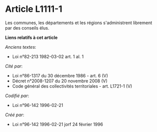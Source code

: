 # Article L1111-1

Les communes, les départements et les régions s'administrent librement par des conseils élus.

**Liens relatifs à cet article**

_Anciens textes_:

  - Loi n°82-213 1982-03-02 art. 1 al. 1

_Cité par_:

  - Loi n°86-1317 du 30 décembre 1986 - art. 6 (V)
  - Décret n°2008-1207 du 20 novembre 2008 (V)
  - Code général des collectivités territoriales - art. L1721-1 (V)

_Codifié par_:

  - Loi n°96-142 1996-02-21

_Créé par_:

  - Loi n°96-142 1996-02-21 jorf 24 février 1996

